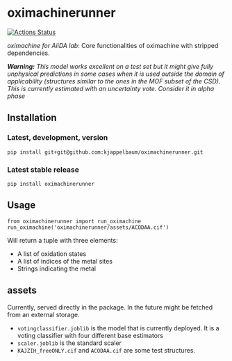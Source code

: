 # oximachinerunner

[![Actions Status](https://github.com/kjappelbaum/oximachinerunner/workflows/Python%20package/badge.svg)](https://github.com/kjappelbaum/oximachinerunner/actions)

_oximachine for AiiDA lab_: Core functionalities of oximachine with stripped dependencies.

_**Warning:** This model works excellent on a test set but it might give fully unphysical predictions in some cases when it is used outside the domain of applicability (structures similar to the ones in the MOF subset of the CSD). This is currently estimated with an uncertainty vote. Consider it in alpha phase_

## Installation

### Latest, development, version

```(bash)
pip install git+git@github.com:kjappelbaum/oximachinerunner.git
```

### Latest stable release

```(bash)
pip install oximachinerunner
```

## Usage

```(python)
from oximachinerunner import run_oximachine
run_oximachine('oximachinerunner/assets/ACODAA.cif')
```

Will return a tuple with three elements:

- A list of oxidation states
- A list of indices of the metal sites
- Strings indicating the metal

## assets

Currently, served directly in the package. In the future might be fetched from an external storage.

- `votingclassifier.joblib` is the model that is currently deployed. It is a voting classifier with four different base estimators
- `scaler.joblib` is the standard scaler
- `KAJZIH_freeONLY.cif` and `ACODAA.cif` are some test structures.
